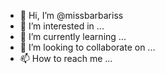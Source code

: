 - 👋 Hi, I’m @missbarbariss
- 👀 I’m interested in ...
- 🌱 I’m currently learning ...
- 💞️ I’m looking to collaborate on ...
- 📫 How to reach me ...

<!---
missbarbariss/missbarbariss is a ✨ special ✨ repository because its `README.md` (this file) appears on your GitHub profile.
You can click the Preview link to take a look at your changes.
--->
